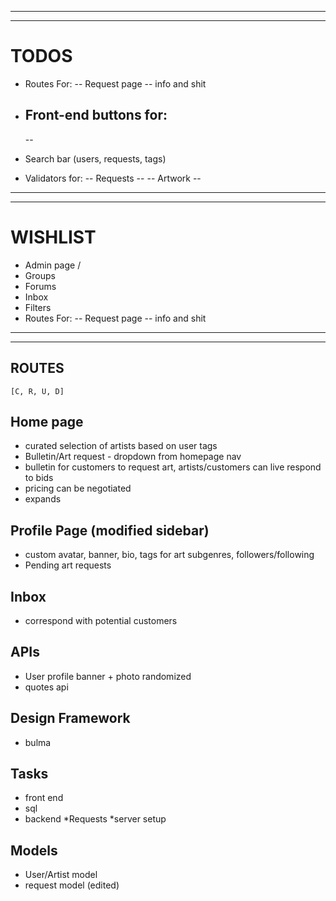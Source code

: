 ********************************************************
********************************************************

# TODOS
<!-- - Make TODO List -->
<!-- - Api Routes -->
- Routes For: 
    -- Request page
        -- info and shit
        
- Front-end buttons for:
    --
    --
- Search bar (users, requests, tags)
- Validators for:
    -- Requests
        --
    -- Artwork
        --

********************************************************
********************************************************

# WISHLIST
- Admin page / 
- Groups
- Forums
- Inbox
- Filters
- Routes For: 
    -- Request page
        -- info and shit
        

********************************************************
********************************************************

## ROUTES
    [C, R, U, D]

## Home page
- curated selection of artists based on user tags
- Bulletin/Art request - dropdown from homepage nav
- bulletin for customers to request art, artists/customers can live respond to bids
- pricing can be negotiated
- expands

## Profile Page (modified sidebar)
- custom avatar, banner, bio, tags for art subgenres, followers/following
- Pending art requests

## Inbox
- correspond with potential customers

## APIs
- User profile banner + photo randomized
- quotes api

## Design Framework
- bulma

## Tasks
- front end
- sql
- backend
   *Requests
   *server setup
   
## Models
- User/Artist model
- request model (edited) 